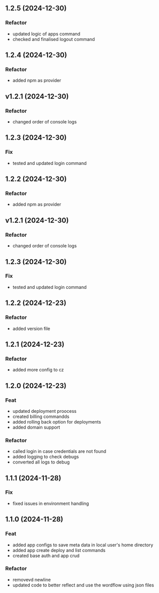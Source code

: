 ## 1.2.5 (2024-12-30)

### Refactor

- updated logic of apps command
- checked and finalised logout command

## 1.2.4 (2024-12-30)

### Refactor

- added npm as provider

## v1.2.1 (2024-12-30)

### Refactor

- changed order of console logs

## 1.2.3 (2024-12-30)

### Fix

- tested and updated login command

## 1.2.2 (2024-12-30)

### Refactor

- added npm as provider

## v1.2.1 (2024-12-30)

### Refactor

- changed order of console logs

## 1.2.3 (2024-12-30)

### Fix

- tested and updated login command

## 1.2.2 (2024-12-23)

### Refactor

- added version file

## 1.2.1 (2024-12-23)

### Refactor

- added more config to cz

## 1.2.0 (2024-12-23)

### Feat

- updated deployment proocess
- created billing commandds
- added rolling back option for deployments
- added domain support

### Refactor

- called login in case credentials are not found
- added logging to check debugs
- converted all logs to debug

## 1.1.1 (2024-11-28)

### Fix

- fixed issues in environment handling

## 1.1.0 (2024-11-28)

### Feat

- added app configs to save meta data in local user's home directory
- added app create deploy and list commands
- created base auth and app crud

### Refactor

- removevd newline
- updated code to better reflect and use the wordflow using json files
